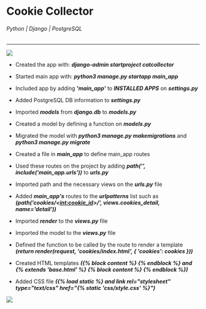 # Cookie Collector
###### Python | Django | PostgreSQL
---
![](https://embed.widencdn.net/img/mccormick/u8pntu7ahp/2028x1141px/Vanilla_rich_chocolate_chip_cookies_004.jpg?crop=true&anchor=13,86&q=80&color=ffffffff&u=o2hyef)

* Created the app with: __*django-admin startproject catcollector*__

* Started main app with: __*python3 manage.py startapp main_app*__

* Included app by adding __*'main_app'*__ to __*INSTALLED APPS*__ on __*settings.py*__

* Added PostgreSQL DB information to __*settings.py*__

* Imported __*models*__ from __*django.db*__ to __*models.py*__

* Created a model by defining a function on __*models.py*__

* Migrated the model with __*python3 manage.py makemigrations*__ and __*python3 manage.py migrate*__

* Created a file in __*main_app*__ to define main_app routes

* Used these routes on the project by adding __*path('', include('main_app.urls'))*__ to __*urls.py*__

* Imported path and the necessary views on the __*urls.py*__ file

* Added __*main_app's*__ routes to the __*urlpatterns*__ list such as __*(path('cookies/<<int:cookie_id>>/', views.cookies_detail, name='detail'))*__

* Imported __*render*__ to the __*views.py*__ file

* Imported the model to the __*views.py*__ file

* Defined the function to be called by the route to render a template __*(return render(request, 'cookies/index.html', { 'cookies': cookies }))*__

* Created HTML templates __*({% block content %} {% endblock %} and {% extends 'base.html' %} {% block content %} {% endblock %})*__

* Added CSS file __*({% load static %} and link rel="stylesheet" type="text/css" href="{% static 'css/style.css' %}")*__

![](https://i.imgur.com/2dmfF39.png)